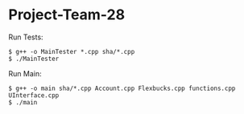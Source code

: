 # Project-Team-28
Run Tests:
``` 
$ g++ -o MainTester *.cpp sha/*.cpp
$ ./MainTester
```
Run Main:
```
$ g++ -o main sha/*.cpp Account.cpp Flexbucks.cpp functions.cpp UInterface.cpp
$ ./main
```
